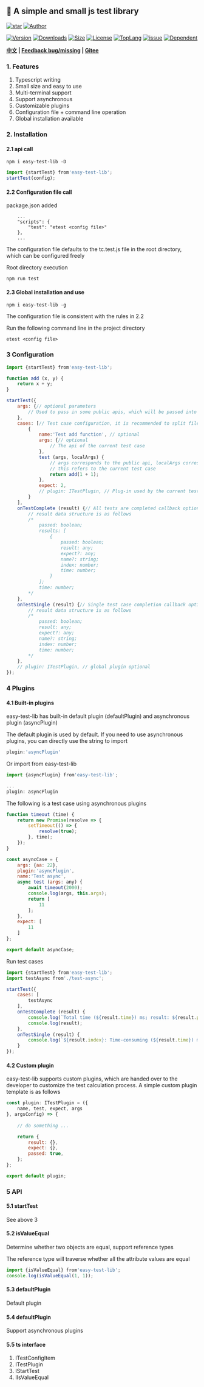 ## 🚀 A simple and small js test library

<p>
    <a href="https://www.github.com/theajack/easy-test-lib"><img src="https://img.shields.io/github/stars/theajack/easy-test-lib.svg?style=social" alt="star"></a>
    <a href="https://theajack.gitee.io"><img src="https://img.shields.io/badge/author-theajack-blue.svg?style=social" alt="Author"></a>
</p> 

<p>
    <a href="https://www.npmjs.com/package/easy-test-lib"><img src="https://img.shields.io/npm/v/easy-test-lib.svg" alt="Version"></a>
    <a href="https://npmcharts.com/compare/easy-test-lib?minimal=true"><img src="https://img.shields.io/npm/dm/easy-test-lib.svg" alt="Downloads"></a>
    <a href="https://cdn.jsdelivr.net/gh/theajack/easy-test-lib/dist/easy-test-lib.latest.min.js"><img src="https://img.shields.io/bundlephobia/minzip/easy-test-lib.svg" alt="Size"></a>
    <a href="https://github.com/theajack/easy-test-lib/blob/master/LICENSE"><img src="https://img.shields.io/npm/l/easy-test-lib.svg" alt="License"></a>
    <a href="https://github.com/theajack/easy-test-lib/search?l=javascript"><img src="https://img.shields.io/github/languages/top/theajack/easy-test-lib.svg" alt="TopLang"></a>
    <a href="https://github.com/theajack/easy-test-lib/issues"><img src="https://img.shields.io/github/issues-closed/theajack/easy-test-lib.svg" alt="issue"></a>
    <a href="https://www.github.com/theajack/easy-test-lib"><img src="https://img.shields.io/librariesio/dependent-repos/npm/easy-test-lib.svg" alt="Dependent"></a>
</p>

**[中文](https://github.com/theajack/easy-test-lib/blob/master/README.cn.md) | [Feedback bug/missing](https://github.com/theajack/easy-test-lib/issues/new) | [Gitee](https://gitee.com/theajack/easy-test-lib)**


### 1. Features

1. Typescript writing
2. Small size and easy to use
3. Multi-terminal support
4. Support asynchronous
5. Customizable plugins
6. Configuration file + command line operation
7. Global installation available

### 2. Installation

#### 2.1 api call

```
npm i easy-test-lib -D
```

```js
import {startTest} from'easy-test-lib';
startTest(config);
```

#### 2.2 Configuration file call

package.json added

```
    ...
    "scripts": {
        "test": "etest <config file>"
    },
    ...
```

The configuration file defaults to the tc.test.js file in the root directory, which can be configured freely

Root directory execution

```
npm run test
```

#### 2.3 Global installation and use

```
npm i easy-test-lib -g
```

The configuration file is consistent with the rules in 2.2

Run the following command line in the project directory

```
etest <config file>
```

### 3 Configuration

```js
import {startTest} from'easy-test-lib';

function add (x, y) {
    return x + y;
}

startTest({
    args: {// optional parameters
        // Used to pass in some public apis, which will be passed into test cases
    },
    cases: [// Test case configuration, it is recommended to split files
        {
            name:'Test add function', // optional
            args: {// optional
                // The api of the current test case
            },
            test (args, localArgs) {
                // args corresponds to the public api, localArgs corresponds to the current test case api
                // this refers to the current test case
                return add(1 + 1);
            },
            expect: 2,
            // plugin: ITestPlugin, // Plug-in used by the current test case optional
        }
    ],
    onTestComplete (result) {// All tests are completed callback optional
        // result data structure is as follows
        /*
            passed: boolean;
            results: [
                {
                    passed: boolean;
                    result: any;
                    expect?: any;
                    name?: string;
                    index: number;
                    time: number;
                }
            ];
            time: number;
        */
    },
    onTestSingle (result) {// Single test case completion callback optional
        // result data structure is as follows
        /*
            passed: boolean;
            result: any;
            expect?: any;
            name?: string;
            index: number;
            time: number;
        */
    },
    // plugin: ITestPlugin, // global plugin optional
});
```

### 4 Plugins

#### 4.1 Built-in plugins

easy-test-lib has built-in default plugin (defaultPlugin) and asynchronous plugin (asyncPlugin)

The default plugin is used by default. If you need to use asynchronous plugins, you can directly use the string to import

```js
plugin:'asyncPlugin'
```

Or import from easy-test-lib

```js
import {asyncPlugin} from'easy-test-lib';

...
plugin: asyncPlugin
```

The following is a test case using asynchronous plugins

```js
function timeout (time) {
    return new Promise(resolve => {
        setTimeout(() => {
            resolve(true);
        }, time);
    });
}

const asyncCase = {
    args: {aa: 22},
    plugin:'asyncPlugin',
    name:'Test async',
    async test (args: any) {
        await timeout(2000);
        console.log(args, this.args);
        return [
            11
        ];
    },
    expect: [
        11
    ]
};

export default asyncCase;
```

Run test cases

```js
import {startTest} from'easy-test-lib';
import testAsync from'./test-async';

startTest({
    cases: [
        testAsync
    ],
    onTestComplete (result) {
        console.log(`Total time (${result.time}) ms; result: ${result.passed?'Passed':'Failed'}`);
        console.log(result);
    },
    onTestSingle (result) {
        console.log(`${result.index}: Time-consuming (${result.time}) ms; Result: ${result.passed?'Passed':'Failed'}`);
    }
});
```

#### 4.2 Custom plugin

easy-test-lib supports custom plugins, which are handed over to the developer to customize the test calculation process. A simple custom plugin template is as follows


```js
const plugin: ITestPlugin = ({
    name, test, expect, args
}, argsConfig) => {
    
    // do something ...

    return {
        result: {},
        expect: {},
        passed: true,
    };
};

export default plugin;
```

### 5 API

#### 5.1 startTest

See above 3

#### 5.2 isValueEqual

Determine whether two objects are equal, support reference types

The reference type will traverse whether all the attribute values are equal

```js
import {isValueEqual} from'easy-test-lib';
console.log(isValueEqual(1, 1));
```

#### 5.3 defaultPlugin

Default plugin

#### 5.4 defaultPlugin

Support asynchronous plugins

#### 5.5 ts interface

  1. ITestConfigItem
  2. ITestPlugin
  3. IStartTest
  4. IIsValueEqual